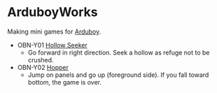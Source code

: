 # ArduboyWorks
Making mini games for [Arduboy](https://www.arduboy.com/).

* OBN-Y01 [Hollow Seeker](http://community.arduboy.com/t/hollow-seeker-a-simple-action-game/2594)
  * Go forward in right direction. Seek a hollow as refuge not to be crushed.
* OBN-Y02 [Hopper](https://community.arduboy.com/t/hopper-a-simple-action-game/4293)
  * Jump on panels and go up (foreground side). If you fall toward bottom, the game is over.
